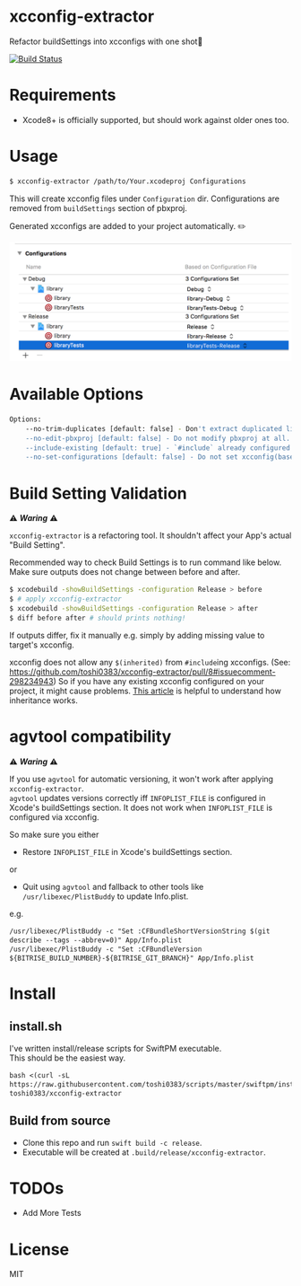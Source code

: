 # xcconfig-extractor
Refactor buildSettings into xcconfigs with one shot🚀

[![Build Status](https://www.bitrise.io/app/9823e204182ddb41.svg?token=hychUqBHuvhZfzLLl2Ehiw&branch=master)](https://www.bitrise.io/app/9823e204182ddb41)

# Requirements
- Xcode8+ is officially supported, but should work against older ones too.

# Usage

```bash
$ xcconfig-extractor /path/to/Your.xcodeproj Configurations
```

This will create xcconfig files under `Configuration` dir. Configurations are removed from `buildSettings` section of pbxproj.

Generated xcconfigs are added to your project automatically. ✏️

![xcode's general tab](images/xcode-configuration-sample.png)

# Available Options
```bash
Options:
    --no-trim-duplicates [default: false] - Don't extract duplicated lines to common xcconfig files, simply map each buildSettings to one file.
    --no-edit-pbxproj [default: false] - Do not modify pbxproj at all.
    --include-existing [default: true] - `#include` already configured xcconfigs.
    --no-set-configurations [default: false] - Do not set xcconfig(baseConfigurationReference) in pbxproj. Ignored if `--no-edit-pbxproj` is true.
```

# Build Setting Validation
⚠️ ***Waring*** ⚠️

`xcconfig-extractor` is a refactoring tool. It shouldn't affect your App's actual "Build Setting".  

Recommended way to check Build Settings is to run command like below. Make sure outputs does not change between before and after.

```bash
$ xcodebuild -showBuildSettings -configuration Release > before
$ # apply xcconfig-extractor
$ xcodebuild -showBuildSettings -configuration Release > after
$ diff before after # should prints nothing!
```

If outputs differ, fix it manually e.g. simply by adding missing value to target's xcconfig.

xcconfig does not allow any `$(inherited)` from `#include`ing xcconfigs. (See: https://github.com/toshi0383/xcconfig-extractor/pull/8#issuecomment-298234943) So if you have any existing xcconfig configured on your project, it might cause problems.
[This article](https://pewpewthespells.com/blog/xcconfig_guide.html#BuildSettingInheritance) is helpful to understand how inheritance works.

# agvtool compatibility
⚠️ ***Waring*** ⚠️

If you use `agvtool` for automatic versioning, it won't work after applying `xcconfig-extractor`.  
`agvtool` updates versions correctly iff `INFOPLIST_FILE` is configured in Xcode's buildSettings section. It does not work when `INFOPLIST_FILE` is configured via xcconfig.

So make sure you either
- Restore `INFOPLIST_FILE` in Xcode's buildSettings section.

or
- Quit using `agvtool` and fallback to other tools like `/usr/libexec/PlistBuddy` to update Info.plist.

e.g.
```
/usr/libexec/PlistBuddy -c "Set :CFBundleShortVersionString $(git describe --tags --abbrev=0)" App/Info.plist
/usr/libexec/PlistBuddy -c "Set :CFBundleVersion ${BITRISE_BUILD_NUMBER}-${BITRISE_GIT_BRANCH}" App/Info.plist
```

# Install
## install.sh
I've written install/release scripts for SwiftPM executable.  
This should be the easiest way.
```
bash <(curl -sL https://raw.githubusercontent.com/toshi0383/scripts/master/swiftpm/install.sh) toshi0383/xcconfig-extractor
```

## Build from source
- Clone this repo and run `swift build -c release`.  
- Executable will be created at `.build/release/xcconfig-extractor`.

# TODOs
- Add More Tests

# License
MIT
